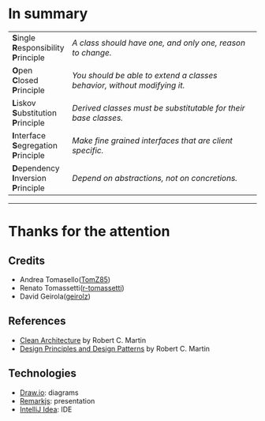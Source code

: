 # In summary
<table>
    <tbody>
        <tr>
            <td><b>S</b>ingle<br/><b>R</b>esponsibility<br/><b>P</b>rinciple</td>
            <td><i>A class should have one, and only one, reason to change.</i></td>
        </tr>
        <tr>
            <td><b>O</b>pen<br/><b>C</b>losed<br/><b>P</b>rinciple</td>
            <td><i>You should be able to extend a classes behavior, without modifying it.</i></td>
        </tr>
        <tr>
            <td><b>L</b>iskov<br/><b>S</b>ubstitution<br/><b>P</b>rinciple</td>
            <td><i>Derived classes must be substitutable for their base classes.</i></td>
        </tr>
            <td><b>I</b>nterface<br/><b>S</b>egregation<br/><b>P</b>rinciple</td>
            <td><i>Make fine grained interfaces that are client specific.</i></td>
        </tr>
        <tr>
            <td><b>D</b>ependency<br/><b>I</b>nversion<br/><b>P</b>rinciple</td>
            <td><i>Depend on abstractions, not on concretions.</i></td>
        </tr>
    </tbody>
</table>

---
# Thanks for the attention

## Credits
- Andrea Tomasello([TomZ85](https://github.com/tomz85))
- Renato Tomassetti([r-tomassetti](https://github.com/r-tomassetti))
- David Geirola([geirolz](https://github.com/geirolz))

## References
- [Clean Architecture](https://books.google.it/books?id=8ngAkAEACAAJ&dq=Clean+Architecture&hl=en&sa=X&ved=0ahUKEwjl7uK_tK3mAhUE3KQKHVa8BekQ6AEIKTAA) by Robert C. Martin
- [Design Principles and Design Patterns](https://fi.ort.edu.uy/innovaportal/file/2032/1/design_principles.pdf) by Robert C. Martin

## Technologies
- [Draw.io](https://draw.io/): diagrams
- [Remarkjs](https://remarkjs.com/): presentation
- [IntelliJ Idea](https://www.jetbrains.com/idea/): IDE